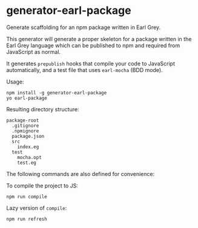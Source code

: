 
# generator-earl-package

Generate scaffolding for an npm package written in Earl Grey.

This generator will generate a proper skeleton for a package written
in the Earl Grey language which can be published to npm and required
from JavaScript as normal.

It generates `prepublish` hooks that compile your code to JavaScript
automatically, and a test file that uses `earl-mocha` (BDD mode).


Usage:

    npm install -g generator-earl-package
    yo earl-package

Resulting directory structure:

    package-root
      .gitignore
      .npmignore
      package.json
      src
        index.eg
      test
        mocha.opt
        test.eg

The following commands are also defined for convenience:

To compile the project to JS:

    npm run compile

Lazy version of `compile`:

    npm run refresh

